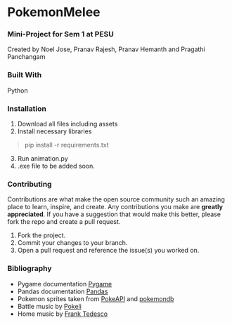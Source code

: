 # PokemonMelee
### Mini-Project for Sem 1 at PESU
Created by Noel Jose, Pranav Rajesh, Pranav Hemanth and Pragathi Panchangam

### Built With
Python

### Installation
1. Download all files including assets
2. Install necessary libraries
> pip install -r requirements.txt 
3. Run animation.py
4. .exe file to be added soon.

### Contributing
Contributions are what make the open source community such an amazing place to learn, inspire, and create. Any contributions you make are **greatly appreciated**.
If you have a suggestion that would make this better, please fork the repo and create a pull request.

1. Fork the project.
2. Commit your changes to your branch. 
3. Open a pull request and reference the issue(s) you worked on.

### Bibliography
* Pygame documentation [Pygame](https://www.pygame.org/docs)
* Pandas documentation [Pandas](https://pandas.pydata.org/docs)
* Pokemon sprites taken from [PokeAPI](https://github.com/PokeAPI) and [pokemondb](https://www.pokemondb.net/sprites)
* Battle music by [Pokeli](https://www.youtube.com/@Pokeli)
* Home music by [Frank Tedesco](https://www.youtube.com/@tedescoarchive)

